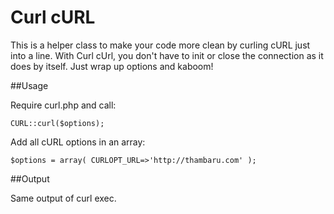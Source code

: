 # Curl cURL

This is a helper class to make your code more clean by curling cURL just into a line. With Curl cUrl, you don't have to init or close the connection as it does by itself. Just wrap up options and kaboom!

##Usage

Require curl.php and call:

`CURL::curl($options);`

Add all cURL options in an array:

`$options = array(
CURLOPT_URL=>'http://thambaru.com'
);`

##Output

Same output of curl exec.
